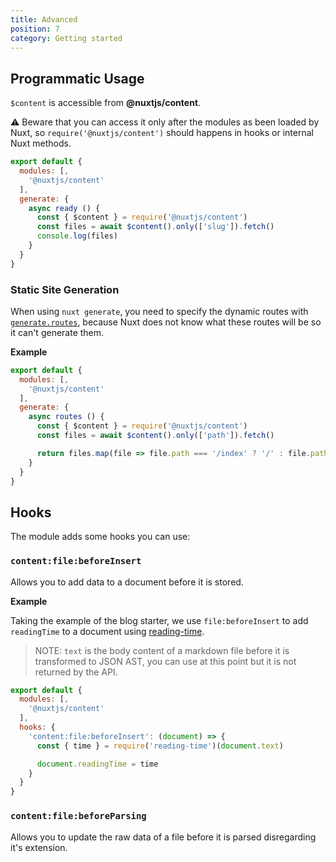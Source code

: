 ```yaml
---
title: Advanced
position: 7
category: Getting started
---
```


## Programmatic Usage

`$content` is accessible from **@nuxtjs/content**.

⚠️ Beware that you can access it only after the modules as been loaded by Nuxt, so `require('@nuxtjs/content')` should happens in hooks or internal Nuxt methods.

```js
export default {
  modules: [,
    '@nuxtjs/content'
  ],
  generate: {
    async ready () {
      const { $content } = require('@nuxtjs/content')
      const files = await $content().only(['slug']).fetch()
      console.log(files)
    }
  }
}
```

### Static Site Generation

When using `nuxt generate`, you need to specify the dynamic routes with [`generate.routes`](https://nuxtjs.org/api/configuration-generate/#routes), because Nuxt does not know what these routes will be so it can't generate them.

**Example**

```js
export default {
  modules: [,
    '@nuxtjs/content'
  ],
  generate: {
    async routes () {
      const { $content } = require('@nuxtjs/content')
      const files = await $content().only(['path']).fetch()

      return files.map(file => file.path === '/index' ? '/' : file.path)
    }
  }
}
```

## Hooks

The module adds some hooks you can use:

### `content:file:beforeInsert`

Allows you to add data to a document before it is stored.

**Example**

Taking the example of the blog starter, we use `file:beforeInsert` to add `readingTime` to a document using [reading-time](https://github.com/ngryman/reading-time).

> NOTE: `text` is the body content of a markdown file before it is transformed to JSON AST, you can use at this point but it is not returned by the API.

```js
export default {
  modules: [,
    '@nuxtjs/content'
  ],
  hooks: {
    'content:file:beforeInsert': (document) => {
      const { time } = require('reading-time')(document.text)

      document.readingTime = time
    }
  }
}
```

### `content:file:beforeParsing`

Allows you to update the raw data of a file before it is parsed disregarding it's extension.
